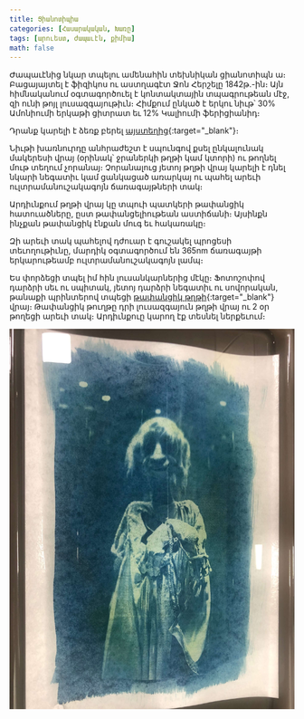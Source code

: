 ```yaml
---
title: Ցիանոտիպիա
categories: [Հասարակական, Խառը]
tags: [արուեստ, ժապաւէն, քիմիա]
math: false
---
```


Ժապաւէնից նկար տպելու ամենահին տեխնիկան ցիանոտիպն ա։ Բացայայտել է ֆիզիկոս ու աստղագէտ Ջոն Հերշելը 1842թ.-ին։ Այն հիմնականում օգտագործուել է կոնտակտային տպագրութեան մէջ, զի ունի թոյլ լուսազգայութիւն։ Հիմքում ընկած է երկու նիւթ՝ 30% Ամոնիումի երկաթի ցիտրատ եւ 12% Կալիումի ֆերիցիանիդ։

Դրանք կարելի է ձեռք բերել [այստեղից](https://www.bhphotovideo.com/c/search?q=film%20cyanotype&sts=ma){:target="\_blank"}։

Նիւթի խառնուրդը անհրաժեշտ է սպունգով քսել ընկալունակ մակերեսի վրայ (օրինակ՝ ջրաներկի թղթի կամ կտորի) ու թողնել մութ տեղում չորանայ։ Չորանալուց յետոյ թղթի վրայ կարելի է դնել նկարի նեգատիւ կամ ցանկացած առարկայ ու պահել արեւի ուլտրամանուշակագոյն ճառագայթների տակ։

Արդիւնքում թղթի վրայ կը տպուի պատկերի թափանցիկ հատուածները, ըստ թափանցելիութեան աստիճանի։ Այսինքն ինչքան թափանցիկ էնքան մուգ եւ հակառակը։

Զի արեւի տակ պահելով դժուար է գուշակել պրոցեսի տեւողութիւնը, մարդիկ օգտագործում են 365nm ճառագայթի երկարութեամբ ուլտրամանուշակագոյն լամպ։

Ես փորձեցի տպել իմ հին լուսանկարներից մէկը։ Ֆոտոշոփով դարձրի սեւ ու սպիտակ, յետոյ դարձրի նեգատիւ ու սովորական, թանաքի պրինտերով տպեցի [թափանցիկ թղթի](https://www.amazon.com/s?k=Transparent+Film+for+Ink+Jet+Printer&i=office-products){:target="\_blank"} վրայ։ Թափանցիկ թուղթը դրի լուսազգայուն թղթի վրայ ու 2 օր թողեցի արեւի տակ։ Արդիւնքուը կարող էք տեսնել ներքեւում։

<div id="gallery">
<img src="/uploads/cyanotype.jpeg" />
</div>
